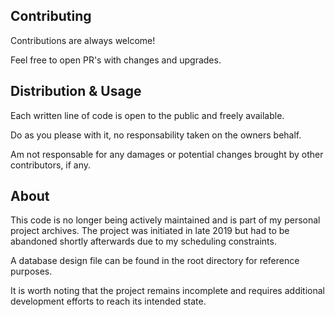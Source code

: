 ## Contributing

Contributions are always welcome!

Feel free to open PR's with changes and upgrades.


## Distribution & Usage

Each written line of code is open to the public and freely available.

Do as you please with it, no responsability taken on the owners behalf.

Am not responsable for any damages or potential changes brought by other contributors, if any.

## About
This code is no longer being actively maintained and is part of my personal project archives. The project was initiated in late 2019 but had to be abandoned shortly afterwards due to my scheduling constraints.

A database design file can be found in the root directory for reference purposes.

It is worth noting that the project remains incomplete and requires additional development efforts to reach its intended state.
